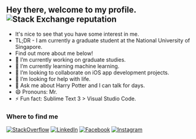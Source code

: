 ## Hey there, welcome to my profile. ![Stack Exchange reputation](https://img.shields.io/stackexchange/stackoverflow/r/9133459?style=for-the-badge)
- It's nice to see that you have some interest in me. 
- TL;DR - I am currently a graduate student at the National University of Singapore. 
- Find out more about me below!
- 🔭 I’m currently working on graduate studies.
- 🌱 I’m currently learning machine learning.
- 👯 I’m looking to collaborate on iOS app development projects.
- 🤔 I’m looking for help with life.
- 💬 Ask me about Harry Potter and I can talk for days.
- 😄 Pronouns: Mr.
- ⚡ Fun fact: Sublime Text 3 > Visual Studio Code.

### Where to find me
[![StackOverflow](https://img.shields.io/badge/STACKOVERFLOW-black?&style=for-the-badge&logo=stackoverflow)](https://stackoverflow.com/users/9133459/rajdeep)
[![LinkedIn](https://img.shields.io/badge/LINKEDIN-0072b1?&style=for-the-badge&logo=linkedin)](https://www.linkedin.com/in/rajdeephu)
[![Facebook](https://img.shields.io/badge/FACEBOOK-3b5998?&style=for-the-badge&logo=facebook&logoColor=white)](https://www.facebook.com/rajdeepshu)
[![Instagram](https://img.shields.io/badge/INSTAGRAM-C13584?&style=for-the-badge&logo=instagram&logoColor=white)](https://www.instagram.com/rajdeep_hu/)
